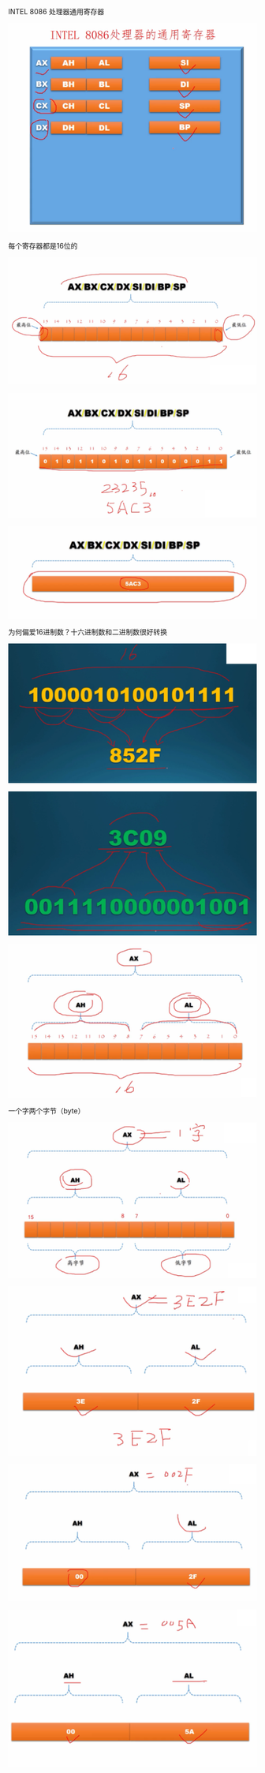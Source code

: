 INTEL 8086 处理器通用寄存器

![image.png](./images/1616335515907-47f560c9-0aad-4dc5-a320-bf58d24db3ec.png)

每个寄存器都是16位的



![image.png](./images/1616335590831-6bf7280d-a089-4035-9d12-331e1d610586.png)

![image.png](./images/1616335651046-3fb33ad9-5c2b-4021-ac85-3f3ec2e64273.png)

![image.png](./images/1616335687707-a9c8d6ab-fdf5-4f6e-b9fc-3fe17173a003.png)

为何偏爱16进制数？十六进制数和二进制数很好转换

![image.png](./images/1616335868590-7786c2ef-63e6-4d5f-852b-ccbf918a0dec.png)

![image.png](./images/1616335964772-e59a418a-9f83-4dea-9f02-d5973f1d4990.png)



![image.png](./images/1616336092101-cace6b10-c082-4d89-8063-7d886972232c.png)



一个字两个字节（byte）

![image.png](./images/1616336232745-b782db5a-e343-4a70-bbde-971cdfcfea60.png)

![image.png](./images/1616336290976-4d48a473-9e17-4e8a-bfff-41c5fcbf8e3d.png)

![image.png](./images/1616336333681-461de430-d9a6-417b-a06b-7c783444febc.png)

![image.png](./images/1616336373702-58bee02b-00e4-40c6-955d-9ff29ed05954.png)


